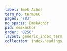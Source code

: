 ```yaml
---
label: Emek Achor
term_no: term366
pages: '783'
no_spaces: EmekAchor
pid: emekachor
order: '0256'
layout: generic_index_term
collection: index-headings
---
```

